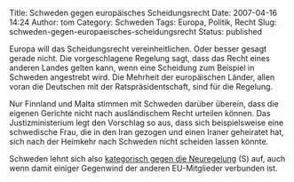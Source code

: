 Title: Schweden gegen europäisches Scheidungsrecht
Date: 2007-04-16 14:24
Author: tom
Category: Schweden
Tags: Europa, Politik, Recht
Slug: schweden-gegen-europaeisches-scheidungsrecht
Status: published

Europa will das Scheidungsrecht vereinheitlichen. Oder besser gesagt
gerade nicht. Die vorgeschlagene Regelung sagt, dass das Recht eines
anderen Landes gelten kann, wenn eine Scheidung zum Beispiel in Schweden
angestrebt wird. Die Mehrheit der europäischen Länder, allen voran die
Deutschen mit der Ratspräsidentschaft, sind für die Regelung.

Nur Finnland und Malta stimmen mit Schweden darüber überein, dass die
eigenen Gerichte nicht nach ausländischem Recht urteilen können. Das
Justizministerium legt den Vorschlag so aus, dass sich beispielsweise
eine schwedische Frau, die in den Iran gezogen und einen Iraner
geheiratet hat, sich nach der Heimkehr nach Schweden nicht scheiden
lassen könnte.

Schweden lehnt sich also [kategorisch gegen die
Neuregelung](http://www.sr.se/Ekot/artikel.asp?artikel=1307997) (S) auf,
auch wenn damit einiger Gegenwind der anderen EU-Mitglieder verbunden
ist.

